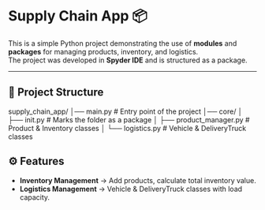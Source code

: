 # Supply Chain App 📦

This is a simple Python project demonstrating the use of **modules** and **packages** for managing products, inventory, and logistics.  
The project was developed in **Spyder IDE** and is structured as a package.

---

## 📂 Project Structure
supply_chain_app/
│── main.py # Entry point of the project
│── core/
│ ├── init.py # Marks the folder as a package
│ ├── product_manager.py # Product & Inventory classes
│ └── logistics.py # Vehicle & DeliveryTruck classes

## ⚙️ Features

- **Inventory Management** → Add products, calculate total inventory value.  
- **Logistics Management** → Vehicle & DeliveryTruck classes with load capacity.  
